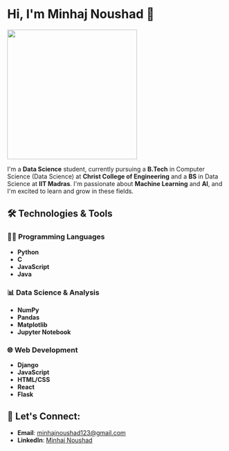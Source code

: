 # Hi, I'm Minhaj Noushad 👋

<img src="https://media.giphy.com/media/qgQUggAC3Pfv687qPC/giphy.gif" width="300"/>

I'm a **Data Science** student, currently pursuing a **B.Tech** in Computer Science (Data Science) at **Christ College of Engineering** and a **BS** in Data Science at **IIT Madras**. I'm passionate about **Machine Learning** and **AI**, and I'm excited to learn and grow in these fields.

## 🛠️ Technologies & Tools

### 👨‍💻 Programming Languages
- **Python**
- **C**
- **JavaScript**
- **Java**

### 📊 Data Science & Analysis
- **NumPy**
- **Pandas**
- **Matplotlib**
- **Jupyter Notebook**

### 🌐 Web Development
- **Django**
- **JavaScript**
- **HTML/CSS**
- **React**
- **Flask**

## 💬 Let's Connect:
- **Email**: [minhajnoushad123@gmail.com](mailto:minhajnoushad123@gmail.com)
- **LinkedIn**: [Minhaj Noushad](https://www.linkedin.com/in/minhaj-noushad-9ab526308/)
